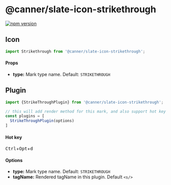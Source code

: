 # @canner/slate-icon-strikethrough

[![npm version](https://badge.fury.io/js/%40canner%2Fslate-icon-strikethrough.svg)](https://badge.fury.io/js/%40canner%2Fslate-icon-strikethrough)

## Icon

```js
import Strikethrough from '@canner/slate-icon-strikethrough';
```

#### Props

- **type:** Mark type name. Default: `STRIKETHROUGH`

## Plugin

```js
import {StrikeThroughPlugin} from '@canner/slate-icon-strikethrough';

// this will add render method for this mark, and also support hot key for strikethrough.
const plugins = [
  StrikeThroughPlugin(options)
]
```

#### Hot key

<kbd>Ctrl</kbd>+<kbd>Opt</kbd>+<kbd>d</kbd>

#### Options

- **type:** Mark type name. Default: `STRIKETHROUGH`
- **tagName:** Rendered tagName in this plugin. Default `<s/>`

